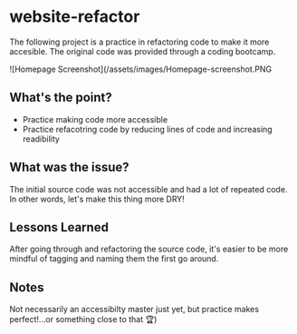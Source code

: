 # website-refactor
The following project is a practice in refactoring code to make it more accesible. The original code was provided through a coding bootcamp.

![Homepage Screenshot](/assets/images/Homepage-screenshot.PNG

## What's the point?
* Practice making code more accessible
* Practice refacotring code by reducing lines of code and increasing readibility

## What was the issue?
The initial source code was not accessible and had a lot of repeated code. In other words, let's make this thing more DRY!

## Lessons Learned
After going through and refactoring the source code, it's easier to be more mindful of tagging and naming them the first go around.

## Notes
Not necessarily an accessibilty master just yet, but practice makes perfect!...or something close to that 🏆)